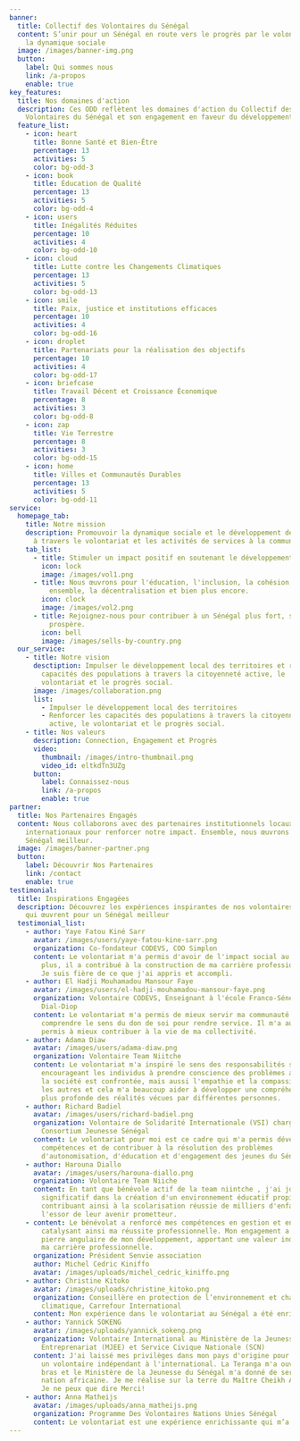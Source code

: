 ```yaml
---
banner:
  title: Collectif des Volontaires du Sénégal
  content: S’unir pour un Sénégal en route vers le progrès par le volontariat et
    la dynamique sociale
  image: /images/banner-img.png
  button:
    label: Qui sommes nous
    link: /a-propos
    enable: true
key_features:
  title: Nos domaines d'action
  description: Ces ODD reflètent les domaines d'action du Collectif des
    Volontaires du Sénégal et son engagement en faveur du développement durable.
  feature_list:
    - icon: heart
      title: Bonne Santé et Bien-Être
      percentage: 13
      activities: 5
      color: bg-odd-3
    - icon: book
      title: Éducation de Qualité
      percentage: 13
      activities: 5
      color: bg-odd-4
    - icon: users
      title: Inégalités Réduites
      percentage: 10
      activities: 4
      color: bg-odd-10
    - icon: cloud
      title: Lutte contre les Changements Climatiques
      percentage: 13
      activities: 5
      color: bg-odd-13
    - icon: smile
      title: Paix, justice et institutions efficaces
      percentage: 10
      activities: 4
      color: bg-odd-16
    - icon: droplet
      title: Partenariats pour la réalisation des objectifs
      percentage: 10
      activities: 4
      color: bg-odd-17
    - icon: briefcase
      title: Travail Décent et Croissance Économique
      percentage: 8
      activities: 3
      color: bg-odd-8
    - icon: zap
      title: Vie Terrestre
      percentage: 8
      activities: 3
      color: bg-odd-15
    - icon: home
      title: Villes et Communautés Durables
      percentage: 13
      activities: 5
      color: bg-odd-11
service:
  homepage_tab:
    title: Notre mission
    description: Promouvoir la dynamique sociale et le développement des territoires
      à travers le volontariat et les activités de services à la communauté.
    tab_list:
      - title: Stimuler un impact positif en soutenant le développement local
        icon: lock
        image: /images/vol1.png
      - title: Nous œuvrons pour l'éducation, l'inclusion, la cohésion, le vivre
          ensemble, la décentralisation et bien plus encore.
        icon: clock
        image: /images/vol2.png
      - title: Rejoignez-nous pour contribuer à un Sénégal plus fort, solidaire et
          prospère.
        icon: bell
        image: /images/sells-by-country.png
  our_service:
    - title: Notre vision
      desctiption: Impulser le développement local des territoires et renforcer les
        capacités des populations à travers la citoyenneté active, le
        volontariat et le progrès social.
      image: /images/collaboration.png
      list:
        - Impulser le développement local des territoires
        - Renforcer les capacités des populations à travers la citoyenneté
          active, le volontariat et le progrès social.
    - title: Nos valeurs
      description: Connection, Engagement et Progrès
      video:
        thumbnail: /images/intro-thumbnail.png
        video_id: eltkdTn3UZg
      button:
        label: Connaissez-nous
        link: /a-propos
        enable: true
partner:
  title: Nos Partenaires Engagés
  content: Nous collaborons avec des partenaires institutionnels locaux et
    internationaux pour renforcer notre impact. Ensemble, nous œuvrons pour un
    Sénégal meilleur.
  image: /images/banner-partner.png
  button:
    label: Découvrir Nos Partenaires
    link: /contact
    enable: true
testimonial:
  title: Inspirations Engagées
  description: Découvrez les expériences inspirantes de nos volontaires dévoués
    qui œuvrent pour un Sénégal meilleur
  testimonial_list:
    - author: Yaye Fatou Kiné Sarr
      avatar: /images/users/yaye-fatou-kine-sarr.png
      organization: Co-fondateur CODEVS, COO Simplon
      content: Le volontariat m'a permis d'avoir de l'impact social au quotidien. De
        plus, il a contribué à la construction de ma carrière professionnelle.
        Je suis fière de ce que j'ai appris et accompli.
    - author: El Hadji Mouhamadou Mansour Faye
      avatar: /images/users/el-hadji-mouhamadou-mansour-faye.png
      organization: Volontaire CODEVS, Enseignant à l'école Franco-Sénégalaise. Site
        Dial-Diop
      content: Le volontariat m'a permis de mieux servir ma communauté et de mieux
        comprendre le sens du don de soi pour rendre service. Il m'a aussi
        permis à mieux contribuer à la vie de ma collectivité.
    - author: Adama Diaw
      avatar: /images/users/adama-diaw.png
      organization: Volontaire Team Niitche
      content: Le volontariat m'a inspiré le sens des responsabilités sociales en
        encourageant les individus à prendre conscience des problèmes auxquels
        la société est confrontée, mais aussi l'empathie et la compassion envers
        les autres et cela m'a beaucoup aider à développer une compréhension
        plus profonde des réalités vécues par différentes personnes.
    - author: Richard Badiel
      avatar: /images/users/richard-badiel.png
      organization: Volontaire de Solidarité Internationale (VSI) chargé d'appui
        Consortium Jeunesse Sénégal
      content: Le volontariat pour moi est ce cadre qui m'a permis dévélopper mes
        compétences et de contribuer à la résolution des problèmes
        d'autonomisation, d'éducation et d'engagement des jeunes du Sénégal.
    - author: Harouna Diallo
      avatar: /images/users/harouna-diallo.png
      organization: Volontaire Team Niiche
      content: En tant que bénévole actif de la team niintche , j'ai joué un rôle
        significatif dans la création d'un environnement éducatif propice,
        contribuant ainsi à la scolarisation réussie de milliers d'enfants et à
        l'essor de leur avenir prometteur.
    - content: Le bénévolat a renforcé mes compétences en gestion et en mobilisation,
        catalysant ainsi ma réussite professionnelle. Mon engagement a été la
        pierre angulaire de mon développement, apportant une valeur indéniable à
        ma carrière professionnelle.
      organization: Président Senvie association
      author: Michel Cedric Kiniffo
      avatar: /images/uploads/michel_cedric_kiniffo.png
    - author: Christine Kitoko
      avatar: /images/uploads/christine_kitoko.png
      organization: Conseillère en protection de l’environnement et changement
        climatique, Carrefour International
      content: Mon expérience dans le volontariat au Sénégal a été enrichissante. Elle m’a permis de faire la connaissance de divers acteurs clés avec lesquels j’ai pu identifier des points communs et tisser des liens d’amitié et de collaboration. Elle m’a apporté également une meilleure compréhension du potentiel du volontariat, en tant qu’accélérateur pour le développement. En tant que Canadienne, je suis fière d'être volontaire au Sénégal, et de pouvoir contribuer à cette dynamique.
    - author: Yannick SOKENG
      avatar: /images/uploads/yannick_sokeng.png
      organization: Volontaire International au Ministère de la Jeunesse, Emploi et
        Entreprenariat (MJEE) et Service Civique Nationale (SCN)
      content: J'ai laissé mes privilèges dans mon pays d'origine pour m'engager comme
        un volontaire indépendant à l'international. La Teranga m'a ouvert les
        bras et le Ministère de la Jeunesse du Sénégal m'a donné de servir ma
        nation africaine. Je me réalise sur la terre du Maître Cheikh Anta Diop.
        Je ne peux que dire Merci!
    - author: Anna Matheijs
      avatar: /images/uploads/anna_matheijs.png
      organization: Programme Des Volontaires Nations Unies Sénégal
      content: Le volontariat est une expérience enrichissante qui m’a permis d’élargir ma perspective sur le monde, de développer une plus grande empathie envers les autres, d’apprendre à comprendre des points de vue différents, et créer des liens significatifs avec des personnes de milieux divers. Cela m'a rappelé l'importance de la diversité, de l'inclusion et du partage d'expériences pour construire des communautés plus fortes et plus connectées.
---
```

